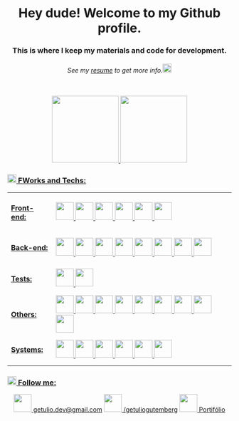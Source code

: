 <h1 align="center"> Hey dude! Welcome to my Github profile. </h1>
<h3 align="center">This is where I keep my materials and code for development.<br> <h6 align="center"><i>See my <a href="https://gitconnected.com/getuliogutemberg/resume" target="blank">resume</a> to get more info.</i><img src="https://icon-library.com/images/info-icon-svg/info-icon-svg-5.jpg" width="20" height="20"/></h6></h3>

<div align="center">
<a href="https://github.com/getuliogutemberg" /><br>
<img height="150em" src="https://github-readme-stats.vercel.app/api?username=getuliogutemberg&show_icons=true&theme=algolia&include_all_commits=true&count_private=true"/>
<img height="150em" src="https://github-readme-stats.vercel.app/api/top-langs/?username=getuliogutemberg&layout=compact&langs_count=16&theme=algolia"/>
</div>

<!-- - 📓 See also my <a href="#" target="blank">Portfolio</a> to know my projects. -->


<h3> <img src="https://4vector.com/i/free-vector-laptop-icon-clip-art_116535_Laptop_Icon_clip_art_hight.png" width="20" height="20"/> FWorks and Techs:</h3>
<table align="center">
 <tr>
<!--   <th>
   teste
  </th>
  <th>
   teste2
  </th> -->
 </tr>
 
 <tr>
  <td>
   <h4>Front-end:</h4>
  </td>
  <td>
   <img src="https://cdn.jsdelivr.net/gh/devicons/devicon/icons/html5/html5-plain-wordmark.svg" width="40" height="40"/>  <img src="https://cdn.jsdelivr.net/gh/devicons/devicon/icons/css3/css3-plain-wordmark.svg" width="40" height="40"/>  <img src="https://cdn.jsdelivr.net/gh/devicons/devicon/icons/javascript/javascript-plain.svg" width="40" height="40"/>  <img src="https://cdn.jsdelivr.net/gh/devicons/devicon/icons/react/react-original-wordmark.svg" width="40" height="40"/>  <img src="https://cdn.jsdelivr.net/gh/devicons/devicon/icons/redux/redux-original.svg" width="40" height="40"/>  <img src="https://cdn.jsdelivr.net/gh/devicons/devicon/icons/bootstrap/bootstrap-plain-wordmark.svg" width="40" height="40"/> 
  </td>
 </tr>
 
 <tr>
  <td>
   <h4>Back-end:</h4>
  </td>
  <td>
   <img src="https://cdn.jsdelivr.net/gh/devicons/devicon/icons/mysql/mysql-original-wordmark.svg" width="40" height="40"/>    <img src="https://cdn.jsdelivr.net/gh/devicons/devicon/icons/docker/docker-plain-wordmark.svg" width="40" height="40"/>  <img src="https://cdn.jsdelivr.net/gh/devicons/devicon/icons/mongodb/mongodb-plain-wordmark.svg" width="40" height="40"/>  <img src="https://cdn.jsdelivr.net/gh/devicons/devicon/icons/nodejs/nodejs-plain-wordmark.svg"  width="40" height="40"/>  <img src="https://cdn.jsdelivr.net/gh/devicons/devicon/icons/php/php-original.svg" width="40" height="40"/>  <img src="https://cdn.jsdelivr.net/gh/devicons/devicon/icons/sequelize/sequelize-original.svg" width="40" height="40"/>  <img src="https://cdn.jsdelivr.net/gh/devicons/devicon/icons/socketio/socketio-original-wordmark.svg" width="40" height="40"/>  <img src="https://cdn.jsdelivr.net/gh/devicons/devicon/icons/express/express-original.svg" width="40" height="40"/>

  </td>
 </tr>
 
 <tr>
  <td>
   <h4>Tests:</h4>
  </td>
  <td>
   <img src="https://cdn.jsdelivr.net/gh/devicons/devicon/icons/jest/jest-plain.svg" width="40" height="40" />  <img src="https://cdn.jsdelivr.net/gh/devicons/devicon/icons/mocha/mocha-plain.svg" width="40" height="40"/>

  </td>
 </tr>
 
 <tr>
  <td>
   <h4>Others:</h4>
  </td>
  <td>
   <img src="https://cdn.jsdelivr.net/gh/devicons/devicon/icons/laravel/laravel-plain-wordmark.svg" width="40" height="40" />  <img src="https://cdn.jsdelivr.net/gh/devicons/devicon/icons/apache/apache-plain-wordmark.svg" width="40" height="40"/>  <img src="https://cdn.jsdelivr.net/gh/devicons/devicon/icons/arduino/arduino-original-wordmark.svg" width="40" height="40"/>  <img src="https://cdn.jsdelivr.net/gh/devicons/devicon/icons/bash/bash-plain.svg" width="40" height="40"/>  <img src="https://cdn.jsdelivr.net/gh/devicons/devicon/icons/composer/composer-original.svg" width="40" height="40"/>  <img src="https://cdn.jsdelivr.net/gh/devicons/devicon/icons/git/git-plain.svg" width="40" height="40"/>  <img src="https://cdn.jsdelivr.net/gh/devicons/devicon/icons/github/github-original-wordmark.svg"  width="40" height="40"/>  <img src="https://cdn.jsdelivr.net/gh/devicons/devicon/icons/heroku/heroku-plain-wordmark.svg" width="40" height="40"/>  <img src="https://cdn.jsdelivr.net/gh/devicons/devicon/icons/raspberrypi/raspberrypi-original.svg" width="40" height="40"/>
  </td>
 </tr>
 
 <tr>
  <td>
   <h4>Systems:</h4>
  </td>
  <td>
   <img src="https://cdn.jsdelivr.net/gh/devicons/devicon/icons/slack/slack-original.svg" width="40" height="40"/>  <img src="https://cdn.jsdelivr.net/gh/devicons/devicon/icons/trello/trello-plain.svg" width="40" height="40"/>  <img src="https://cdn.jsdelivr.net/gh/devicons/devicon/icons/visualstudio/visualstudio-plain.svg" width="40" height="40"/>  <img src="https://cdn.jsdelivr.net/gh/devicons/devicon/icons/vscode/vscode-original.svg" width="40" height="40"/>  <img src="https://cdn.jsdelivr.net/gh/devicons/devicon/icons/windows8/windows8-original.svg" width="40" height="40"/> <img src="https://cdn.jsdelivr.net/gh/devicons/devicon/icons/linux/linux-original.svg" width="40" height="40"/>
  </td>
 </tr>
</table>



<!-- <h3>Follow me:</h3> <a href="https://www.instagram.com/getuliogutemberg/" target="_blank"><img src="https://upload.wikimedia.org/wikipedia/commons/5/58/Instagram-Icon.png" target="_blank" width="40" height="40">  @getuliogutemberg</a> <a href = "mailto:getulio.dev@gmail.com"><img src="https://www.designbust.com/download/1024/png/email_icon_transparent512.png" target="_blank" width="40" height="40">  getulio.dev@gmail.com</a> <a href="https://www.linkedin.com/in/getuliogutemberg/" target="_blank"><img src="https://cdn-icons-png.flaticon.com/512/174/174857.png" target="_blank" width="40" height="40">  /getuliogutemberg</a> -->

<h3> <img src="https://cdn-icons-png.flaticon.com/512/2343/2343805.png" width="20" height="20"> Follow me:</h3> 
<div align="center">
<a href = "mailto:getulio.dev@gmail.com"><img src="https://www.designbust.com/download/1024/png/email_icon_transparent512.png" target="_blank" width="40" height="40">  getulio.dev@gmail.com</a> <a href="https://www.linkedin.com/in/getuliogutemberg/" target="_blank"><img src="https://cdn-icons-png.flaticon.com/512/174/174857.png" target="_blank" width="40" height="40">  /getuliogutemberg</a> <a href="https://portifolio-beta-getuliogutemberg.vercel.app/" target="_blank"><img src="https://icons-for-free.com/iconfiles/png/512/binde…der+portfolio+record+icon-1320196711026051008.png
" target="_blank" width="40" height="40">  Portifólio</a>
 
</div>
